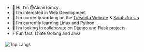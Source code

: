 - 👋 Hi, I’m @AidanTomcy
- 👀 I’m interested in Web Development
- 🔭 I’m currently working on the [Tresorita Website](https://github.com/aidantomcy/tresorita-website) & [Saints for Us](https://github.com/aidantomcy/saintsforus)
- 🌱 I’m currently learning Linux and Python
- 👯 I’m looking to collaborate on Django and Flask projects
- ⚡ Fun fact: I hate Golang and Java

![Top Langs](https://github-readme-stats.vercel.app/api/top-langs/?username=aidantomcy&theme=tokyonight&layout=compact)
